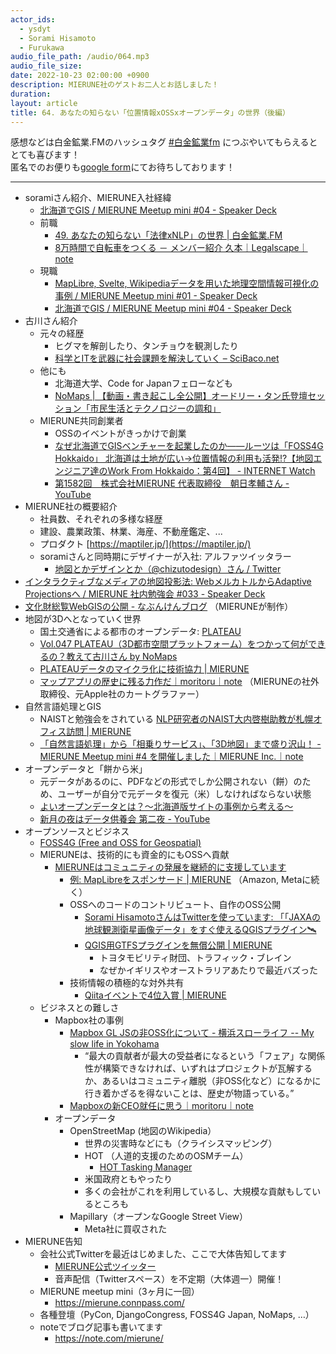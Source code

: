 ```yaml
---
actor_ids:
  - ysdyt
  - Sorami Hisamoto
  - Furukawa
audio_file_path: /audio/064.mp3
audio_file_size: 
date: 2022-10-23 02:00:00 +0900
description: MIERUNE社のゲストお二人とお話しました！
duration: 
layout: article
title: 64. あなたの知らない「位置情報xOSSxオープンデータ」の世界（後編）
---
```


感想などは白金鉱業.FMのハッシュタグ [#白金鉱業fm](https://twitter.com/search?q=%23%E7%99%BD%E9%87%91%E9%89%B1%E6%A5%ADfm&src=typed_query) につぶやいてもらえるととても喜びます！  
匿名でのお便りも[google form](https://forms.gle/pRVNhjrhk8F88T228)にてお待ちしております！  

---
* soramiさん紹介、MIERUNE入社経緯
    * [北海道でGIS / MIERUNE Meetup mini #04 - Speaker Deck](https://speakerdeck.com/sorami/mierune-meetup-mini-number-04)
    * 前職
        * [49. あなたの知らない「法律xNLP」の世界 | 白金鉱業.FM](https://shirokane-kougyou.github.io/episode/49)
        * [8万時間で自転車をつくる － メンバー紹介 久本｜Legalscape｜note](https://note.com/legalscape/n/nf9f4c249f24e)
    * 現職
        * [MapLibre, Svelte, Wikipediaデータを用いた地理空間情報可視化の事例 / MIERUNE Meetup mini #01 - Speaker Deck](https://speakerdeck.com/sorami/mierune-meetup-mini-number-01)
        * [北海道でGIS / MIERUNE Meetup mini #04 - Speaker Deck](https://speakerdeck.com/sorami/mierune-meetup-mini-number-04)
* 古川さん紹介
    * 元々の経歴
        * ヒグマを解剖したり、タンチョウを観測したり
        * [科学とITを武器に社会課題を解決していく – SciBaco.net](https://scibaco.net/person/2276)
    * 他にも
        * 北海道大学、Code for Japanフェローなども
        * [NoMaps | 【動画・書き起こし全公開】オードリー・タン氏登壇セッション「市民生活とテクノロジーの調和」](https://no-maps.jp/2020/topics/152)
    * MIERUNE共同創業者
        * OSSのイベントがきっかけで創業
        * [なぜ北海道でGISベンチャーを起業したのか――ルーツは「FOSS4G Hokkaido」 北海道は土地が広い→位置情報の利用も活発!?【地図エンジニア達のWork From Hokkaido：第4回】 - INTERNET Watch](https://internet.watch.impress.co.jp/docs/special/wf_hokkaido/1282185.html)
        * [第1582回　株式会社MIERUNE 代表取締役　朝日孝輔さん - YouTube](https://www.youtube.com/watch?v=3E6CskVrH60)
* MIERUNE社の概要紹介
    * 社員数、それぞれの多様な経歴
    * 建設、農業政策、林業、海産、不動産鑑定、...
    * プロダクト [https://maptiler.jp/](https://maptiler.jp/)
    * soramiさんと同時期にデザイナーが入社: アルファツイッタラー
        * [地図とかデザインとか（@chizutodesign）さん / Twitter](https://twitter.com/chizutodesign)
* [インタラクティブなメディアの地図投影法: WebメルカトルからAdaptive Projectionsへ / MIERUNE 社内勉強会 #033 - Speaker Deck](https://speakerdeck.com/sorami/mierune-she-nei-mian-qiang-hui-number-033)
* [文化財総覧WebGISの公開 - なぶんけんブログ](https://www.nabunken.go.jp/nabunkenblog/2021/07/20210720.html) （MIERUNEが制作）
* 地図が3Dへとなっていく世界
    * 国土交通省による都市のオープンデータ: [PLATEAU](https://www.mlit.go.jp/plateau/)
    * [Vol.047 PLATEAU（3D都市空間プラットフォーム）をつかって何ができるの？教えて古川さん by NoMaps](https://soundcloud.com/user-786259997/vol047-plateau3d)
    * [PLATEAUデータのマイクラ化に技術協力 | MIERUNE](https://www.mierune.co.jp/news/posts/uzeapn5su5lr?lang=ja)
    * [マップアプリの歴史に残る力作だ｜moritoru｜note](https://note.com/moritoru/n/nabe9f7f20068) （MIERUNEの社外取締役、元Apple社のカートグラファー）
* 自然言語処理とGIS
    * NAISTと勉強会をされている [NLP研究者のNAIST大内啓樹助教が札幌オフィス訪問 | MIERUNE](https://www.mierune.co.jp/news/posts/y-ym8d1e3i6?lang=ja)
    * [「自然言語処理」から「相乗りサービス」、「3D地図」まで盛り沢山！ - MIERUNE Meetup mini #4 を開催しました｜MIERUNE Inc.｜note](https://note.com/mierune/n/nd43c6e3fe07d?from=notice)
* オープンデータと「餅から米」
    * 元データがあるのに、PDFなどの形式でしか公開されない（餅）のため、ユーザーが自分で元データを復元（米）しなければならない状態
    * [よいオープンデータとは？〜北海道版サイトの事例から考える〜](https://www.slideshare.net/KanahiroIguchi/ss-238700346)
    * [新月の夜はデータ供養会 第二夜 - YouTube](https://www.youtube.com/watch?v=PKCt0Swk6Hc)
* オープンソースとビジネス
    * [FOSS4G (Free and OSS for Geospatial)](https://foss4g.hokkaido.jp/)
    * MIERUNEは、技術的にも資金的にもOSSへ貢献
        * [MIERUNEはコミュニティの発展を継続的に支援しています](https://www.mierune.co.jp/aboutus?lang=ja#community)
            * <span style="text-decoration:underline;">例: [MapLibreをスポンサード | MIERUNE](https://www.mierune.co.jp/news/posts/w41wxieezj8x?lang=ja)</span> （Amazon, Metaに続く）
            * OSSへのコードのコントリビュート、自作のOSS公開
                * [Sorami HisamotoさんはTwitterを使っています: 「「JAXAの地球観測衛星画像データ」をすぐ使えるQGISプラグイン🛰](https://twitter.com/sorami/status/1539803559730237441)
                * [QGIS用GTFSプラグインを無償公開 | MIERUNE](https://www.mierune.co.jp/news/posts/1183?lang=ja)
                    * トヨタモビリティ財団、トラフィック・ブレイン
                    * なぜかイギリスやオーストラリアあたりで最近バズった
            * 技術情報の積極的な対外共有
                * [Qiitaイベントで4位入賞 | MIERUNE](https://www.mierune.co.jp/news/posts/zot1m7_j00p5?lang=ja)
    * ビジネスとの難しさ
        * Mapbox社の事例
            * [Mapbox GL JSの非OSS化について - 横浜スローライフ -- My slow life in Yokohama](https://blog.goo.ne.jp/jg2tkh/e/cc31aabd8c999028ac1edb3537a12710)
                * “最大の貢献者が最大の受益者になるという「フェア」な関係性が構築できなければ、いずれはプロジェクトが瓦解するか、あるいはコミュニティ離脱（非OSS化など）になるかに行き着かざるを得ないことは、歴史が物語っている。”
            * [Mapboxの新CEO就任に思う｜moritoru｜note](https://note.com/moritoru/n/nbb519b50a40a)
        * オープンデータ
            * OpenStreetMap (地図のWikipedia）
                * 世界の災害時などにも（クライシスマッピング）
                * HOT （人道的支援のためのOSMチーム）
                    * [HOT Tasking Manager](https://tasks.hotosm.org/)
                * 米国政府ともやったり
                * 多くの会社がこれを利用しているし、大規模な貢献もしているところも
            * Mapillary（オープンなGoogle Street View）
                * Meta社に買収された
* MIERUNE告知
    * 会社公式Twitterを最近はじめました、ここで大体告知してます
      * [MIERUNE公式ツイッター](https://twitter.com/MIERUNE_inc)
      * 音声配信（Twitterスペース）を不定期（大体週一）開催！
    * MIERUNE meetup mini（3ヶ月に一回）
      * https://mierune.connpass.com/
    * 各種登壇（PyCon, DjangoCongress, FOSS4G Japan, NoMaps, …）
    * noteでブログ記事も書いてます
      * https://note.com/mierune/
